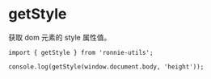# getStyle

获取 dom 元素的 style 属性值。

```tsx | pure
import { getStyle } from 'ronnie-utils';

console.log(getStyle(window.document.body, 'height'));
```
